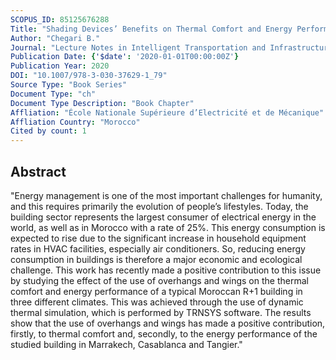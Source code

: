 ```yaml
---
SCOPUS_ID: 85125676288
Title: "Shading Devices’ Benefits on Thermal Comfort and Energy Performance of a Residential Building in Different Climates in Morocco"
Author: "Chegari B."
Journal: "Lecture Notes in Intelligent Transportation and Infrastructure"
Publication Date: {'$date': '2020-01-01T00:00:00Z'}
Publication Year: 2020
DOI: "10.1007/978-3-030-37629-1_79"
Source Type: "Book Series"
Document Type: "ch"
Document Type Description: "Book Chapter"
Affliation: "École Nationale Supérieure d’Electricité et de Mécanique"
Affliation Country: "Morocco"
Cited by count: 1
---
```


## Abstract
"Energy management is one of the most important challenges for humanity, and this requires primarily the evolution of people’s lifestyles. Today, the building sector represents the largest consumer of electrical energy in the world, as well as in Morocco with a rate of 25%. This energy consumption is expected to rise due to the significant increase in household equipment rates in HVAC facilities, especially air conditioners. So, reducing energy consumption in buildings is therefore a major economic and ecological challenge. This work has recently made a positive contribution to this issue by studying the effect of the use of overhangs and wings on the thermal comfort and energy performance of a typical Moroccan R+1 building in three different climates. This was achieved through the use of dynamic thermal simulation, which is performed by TRNSYS software. The results show that the use of overhangs and wings has made a positive contribution, firstly, to thermal comfort and, secondly, to the energy performance of the studied building in Marrakech, Casablanca and Tangier."
